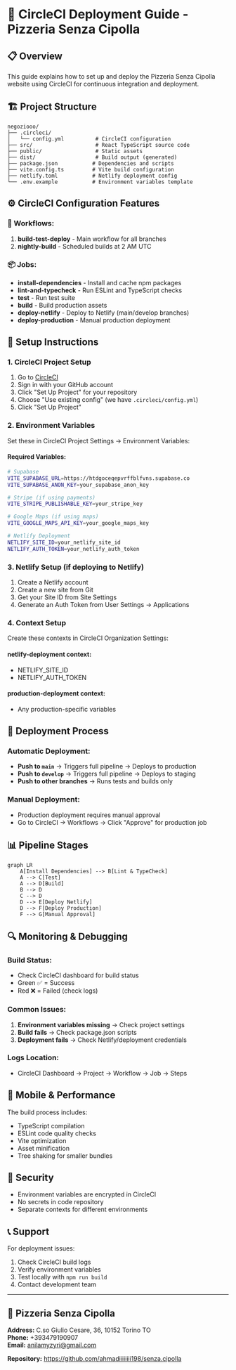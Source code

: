 # 🚀 CircleCI Deployment Guide - Pizzeria Senza Cipolla

## 📋 **Overview**
This guide explains how to set up and deploy the Pizzeria Senza Cipolla website using CircleCI for continuous integration and deployment.

## 🏗️ **Project Structure**
```
negoziooo/
├── .circleci/
│   └── config.yml          # CircleCI configuration
├── src/                    # React TypeScript source code
├── public/                 # Static assets
├── dist/                   # Build output (generated)
├── package.json           # Dependencies and scripts
├── vite.config.ts         # Vite build configuration
├── netlify.toml           # Netlify deployment config
└── .env.example           # Environment variables template
```

## ⚙️ **CircleCI Configuration Features**

### **🔄 Workflows:**
1. **build-test-deploy** - Main workflow for all branches
2. **nightly-build** - Scheduled builds at 2 AM UTC

### **📦 Jobs:**
- **install-dependencies** - Install and cache npm packages
- **lint-and-typecheck** - Run ESLint and TypeScript checks
- **test** - Run test suite
- **build** - Build production assets
- **deploy-netlify** - Deploy to Netlify (main/develop branches)
- **deploy-production** - Manual production deployment

## 🔧 **Setup Instructions**

### **1. CircleCI Project Setup**
1. Go to [CircleCI](https://circleci.com/)
2. Sign in with your GitHub account
3. Click "Set Up Project" for your repository
4. Choose "Use existing config" (we have `.circleci/config.yml`)
5. Click "Set Up Project"

### **2. Environment Variables**
Set these in CircleCI Project Settings → Environment Variables:

#### **Required Variables:**
```bash
# Supabase
VITE_SUPABASE_URL=https://htdgoceqepvrffblfvns.supabase.co
VITE_SUPABASE_ANON_KEY=your_supabase_anon_key

# Stripe (if using payments)
VITE_STRIPE_PUBLISHABLE_KEY=your_stripe_key

# Google Maps (if using maps)
VITE_GOOGLE_MAPS_API_KEY=your_google_maps_key

# Netlify Deployment
NETLIFY_SITE_ID=your_netlify_site_id
NETLIFY_AUTH_TOKEN=your_netlify_auth_token
```

### **3. Netlify Setup (if deploying to Netlify)**
1. Create a Netlify account
2. Create a new site from Git
3. Get your Site ID from Site Settings
4. Generate an Auth Token from User Settings → Applications

### **4. Context Setup**
Create these contexts in CircleCI Organization Settings:

#### **netlify-deployment context:**
- NETLIFY_SITE_ID
- NETLIFY_AUTH_TOKEN

#### **production-deployment context:**
- Any production-specific variables

## 🚀 **Deployment Process**

### **Automatic Deployment:**
- **Push to `main`** → Triggers full pipeline → Deploys to production
- **Push to `develop`** → Triggers full pipeline → Deploys to staging
- **Push to other branches** → Runs tests and builds only

### **Manual Deployment:**
- Production deployment requires manual approval
- Go to CircleCI → Workflows → Click "Approve" for production job

## 📊 **Pipeline Stages**

```mermaid
graph LR
    A[Install Dependencies] --> B[Lint & TypeCheck]
    A --> C[Test]
    A --> D[Build]
    B --> D
    C --> D
    D --> E[Deploy Netlify]
    D --> F[Deploy Production]
    F --> G[Manual Approval]
```

## 🔍 **Monitoring & Debugging**

### **Build Status:**
- Check CircleCI dashboard for build status
- Green ✅ = Success
- Red ❌ = Failed (check logs)

### **Common Issues:**
1. **Environment variables missing** → Check project settings
2. **Build fails** → Check package.json scripts
3. **Deployment fails** → Check Netlify/deployment credentials

### **Logs Location:**
- CircleCI Dashboard → Project → Workflow → Job → Steps

## 📱 **Mobile & Performance**
The build process includes:
- TypeScript compilation
- ESLint code quality checks
- Vite optimization
- Asset minification
- Tree shaking for smaller bundles

## 🔐 **Security**
- Environment variables are encrypted in CircleCI
- No secrets in code repository
- Separate contexts for different environments

## 📞 **Support**
For deployment issues:
1. Check CircleCI build logs
2. Verify environment variables
3. Test locally with `npm run build`
4. Contact development team

---

## 🍕 **Pizzeria Senza Cipolla**
**Address:** C.so Giulio Cesare, 36, 10152 Torino TO  
**Phone:** +393479190907  
**Email:** anilamyzyri@gmail.com

**Repository:** https://github.com/ahmadiiiiiiii198/senza.cipolla
